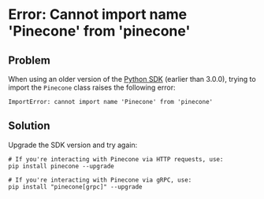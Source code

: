 # Error: Cannot import name 'Pinecone' from 'pinecone'

## Problem

When using an older version of the [Python SDK](https://github.com/pinecone-io/pinecone-python-client/blob/main/README.md) (earlier than 3.0.0), trying to import the `Pinecone` class raises the following error:

```console console
ImportError: cannot import name 'Pinecone' from 'pinecone'
```

## Solution

Upgrade the SDK version and try again:

```Shell Shell
# If you're interacting with Pinecone via HTTP requests, use:
pip install pinecone --upgrade
```

```Shell Shell
# If you're interacting with Pinecone via gRPC, use:
pip install "pinecone[grpc]" --upgrade
```
